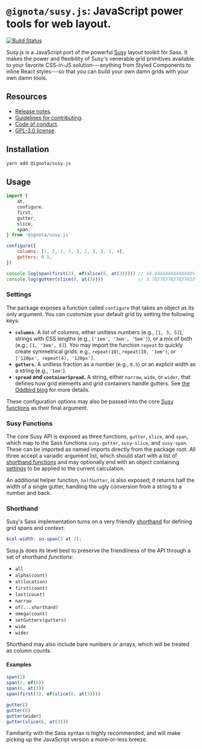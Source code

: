# `@ignota/susy.js`: JavaScript power tools for web layout.
[![Build Status](https://travis-ci.com/ignota/susy.js.svg?branch=master)](https://travis-ci.com/ignota/susy.js)

Susy.js is a JavaScript port of the powerful [Susy](https://github.com/oddbird/susy) layout toolkit for Sass. It makes the power and flexibility of Susy's venerable grid primitives available to your favorite CSS-in-JS solution---anything from Styled Components to inline React styles---so that you can build your own damn grids with your own damn tools.

## Resources
* [Release notes](https://github.com/ignota/susy.js/releases).
* [Guidelines for contributing](CONTRIBUTING.md).
* [Code of conduct](CONDUCT.md).
* [GPL-3.0 license](LICENSE).

## Installation
```bash
yarn add @ignota/susy.js
```

## Usage
```js
import {
    at,
    configure,
    first,
    gutter,
    slice,
    span,
} from '@ignota/susy.js'

configure({
    columns: [1, 2, 1, 1, 3, 1, 3, 2, 1, 4],
    gutters: 0.5,
})

console.log(span(first(3), of(slice(6, at(3))))) // 44.44444444444444%
console.log(gutter(slice(6, at(3))))             // 3.7037037037037033%
```

### Settings
The package exposes a function called `configure` that takes an object as its only argument. You can customize your default grid by setting the following keys:

* **`columns`.** A list of columns, either unitless numbers (e.g., `[1, 3, 5]`), strings with CSS lengths (e.g., `['1em', '3em', '5em']`), or a mix of both (e.g., `[1, '3em', 5]`). You may import the function `repeat` to quickly create symmetrical grids: e.g., `repeat(10)`, `repeat(10, '1em')`, or `['120px', repeat(4), '120px']`.
* **`gutters`.** A unitless fraction as a number (e.g., `0.5`) or an explicit width as a string (e.g., `'1em'`).
* **`spread` and `containerSpread`.** A string, either `narrow`, `wide`, or `wider`, that defines how grid elements and grid containers handle gutters. See [the Oddbird blog](http://oddbird.net/2017/06/13/susy-spread/) for more details.

These configuration options may also be passed into the core [Susy functions](#susy-functions) as their final argument.

### Susy Functions
The core Susy API is exposed as three functions, `gutter`, `slice`, and `span`, which map to the Sass functions `susy-gutter`, `susy-slice`, and `susy-span`. These can be imported as named imports directly from the package root. All three accept a variadic argument list, which should start with a list of [shorthand functions](#shorthand) and may optionally end with an object containing [settings](#settings) to be applied to the current calculation.

An additional helper function, `halfGutter`, is also exposed; it returns half the width of a single gutter, handling the ugly conversion from a string to a number and back.

### Shorthand
Susy's Sass implementation turns on a very friendly [shorthand](http://oddbird.net/susy/docs/api.html#shorthand) for defining grid spans and context:

```scss
$col-width: su-span(3 at 2);
```

Susy.js does its level best to preserve the friendliness of the API through a set of shorthand _functions_:

* `all`
* `alpha(count)`
* `at(location)`
* `first(count)`
* `last(count)`
* `narrow`
* `of(...shorthand)`
* `omega(count)`
* `setGutters(gutters)`
* `wide`
* `wider`

Shorthand may also include bare numbers or arrays, which will be treated as column counts.

#### Examples
```js
span(2)
span(2, of(6))
span(6, at(3))
span(first(3), of(slice(6, at(3))))
```

```js
gutter()
gutter(6)
gutter(wider)
gutter(slice(6, at(3)))
```

Familiarity with the Sass syntax is highly recommended, and will make picking up the JavaScript version a more-or-less breeze.
